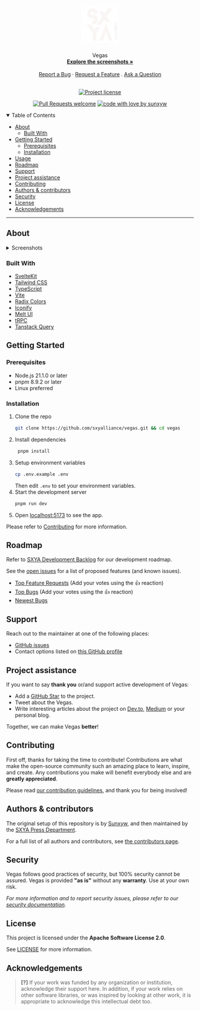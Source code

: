 <h1 align="center">
  <a href="https://github.com/sxyalliance/vegas">
    <img src="src/lib/assets/logo-dark.png" alt="Logo" width="100" height="100">
  </a>
</h1>

<div align="center">
  Vegas
  <br />
  <a href="#about"><strong>Explore the screenshots »</strong></a>
  <br />
  <br />
  <a href="https://github.com/sxyalliance/vegas/issues/new?assignees=&labels=bug&template=01_BUG_REPORT.md&title=bug%3A+">Report a Bug</a>
  ·
  <a href="https://github.com/sxyalliance/vegas/issues/new?assignees=&labels=enhancement&template=02_FEATURE_REQUEST.md&title=feat%3A+">Request a Feature</a>
  .
  <a href="https://github.com/sxyalliance/vegas/issues/new?assignees=&labels=question&template=04_SUPPORT_QUESTION.md&title=support%3A+">Ask a Question</a>
</div>

<div align="center">
<br />

[![Project license](https://img.shields.io/github/license/sxyalliance/vegas.svg?style=flat-square)](LICENSE)

[![Pull Requests welcome](https://img.shields.io/badge/PRs-welcome-ff69b4.svg?style=flat-square)](https://github.com/sxyalliance/vegas/issues?q=is%3Aissue+is%3Aopen+label%3A%22help+wanted%22)
[![code with love by sunxyw](https://img.shields.io/badge/%3C%2F%3E%20with%20%E2%99%A5%20by-sunxyw-ff1414.svg?style=flat-square)](https://github.com/sunxyw)

</div>

<details open="open">
<summary>Table of Contents</summary>

- [About](#about)
  - [Built With](#built-with)
- [Getting Started](#getting-started)
  - [Prerequisites](#prerequisites)
  - [Installation](#installation)
- [Usage](#usage)
- [Roadmap](#roadmap)
- [Support](#support)
- [Project assistance](#project-assistance)
- [Contributing](#contributing)
- [Authors & contributors](#authors--contributors)
- [Security](#security)
- [License](#license)
- [Acknowledgements](#acknowledgements)

</details>

---

## About

<details>
<summary>Screenshots</summary>
<br>

> **[?]**
> Please provide your screenshots here.

|                               Home Page                               |                               Login Page                               |
| :-------------------------------------------------------------------: | :--------------------------------------------------------------------: |
| <img src="docs/images/screenshot.png" title="Home Page" width="100%"> | <img src="docs/images/screenshot.png" title="Login Page" width="100%"> |

</details>

### Built With

- [SvelteKit](https://kit.svelte.dev)
- [Tailwind CSS](https://tailwindcss.com)
- [TypeScript](https://www.typescriptlang.org)
- [Vite](https://vitejs.dev)
- [Radix Colors](https://www.radix-ui.com/colors)
- [Iconify](https://iconify.design)
- [Melt UI](https://www.melt-ui.com)
- [tRPC](https://trpc.io)
- [Tanstack Query](https://tanstack.com/query)

## Getting Started

### Prerequisites

- Node.js 21.1.0 or later
- pnpm 8.9.2 or later
- Linux preferred

### Installation

1. Clone the repo
   ```sh
   git clone https://github.com/sxyalliance/vegas.git && cd vegas
   ```
2. Install dependencies
   ```sh
    pnpm install
   ```
3. Setup environment variables
   ```sh
   cp .env.example .env
   ```
   Then edit `.env` to set your environment variables.
4. Start the development server
   ```sh
   pnpm run dev
   ```
5. Open [localhost:5173](http://localhost:5173) to see the app.

Please refer to [Contributing](#contributing) for more information.

## Roadmap

Refer to [SXYA Development Backlog](https://github.com/orgs/sxyalliance/projects/3) for our development roadmap.

See the [open issues](https://github.com/sxyalliance/vegas/issues) for a list of proposed features (and known issues).

- [Top Feature Requests](https://github.com/sxyalliance/vegas/issues?q=label%3Aenhancement+is%3Aopen+sort%3Areactions-%2B1-desc) (Add your votes using the 👍 reaction)
- [Top Bugs](https://github.com/sxyalliance/vegas/issues?q=is%3Aissue+is%3Aopen+label%3Abug+sort%3Areactions-%2B1-desc) (Add your votes using the 👍 reaction)
- [Newest Bugs](https://github.com/sxyalliance/vegas/issues?q=is%3Aopen+is%3Aissue+label%3Abug)

## Support

Reach out to the maintainer at one of the following places:

- [GitHub issues](https://github.com/sxyalliance/vegas/issues/new?assignees=&labels=question&template=04_SUPPORT_QUESTION.md&title=support%3A+)
- Contact options listed on [this GitHub profile](https://github.com/sunxyw)

## Project assistance

If you want to say **thank you** or/and support active development of Vegas:

- Add a [GitHub Star](https://github.com/sxyalliance/vegas) to the project.
- Tweet about the Vegas.
- Write interesting articles about the project on [Dev.to](https://dev.to/), [Medium](https://medium.com/) or your personal blog.

Together, we can make Vegas **better**!

## Contributing

First off, thanks for taking the time to contribute! Contributions are what make the open-source community such an amazing place to learn, inspire, and create. Any contributions you make will benefit everybody else and are **greatly appreciated**.

Please read [our contribution guidelines](docs/CONTRIBUTING.md), and thank you for being involved!

## Authors & contributors

The original setup of this repository is by [Sunxyw](https://github.com/sunxyw), and then maintained by the [SXYA Press Department](https://github.com/sxyalliance).

For a full list of all authors and contributors, see [the contributors page](https://github.com/sxyalliance/vegas/contributors).

## Security

Vegas follows good practices of security, but 100% security cannot be assured.
Vegas is provided **"as is"** without any **warranty**. Use at your own risk.

_For more information and to report security issues, please refer to our [security documentation](docs/SECURITY.md)._

## License

This project is licensed under the **Apache Software License 2.0**.

See [LICENSE](LICENSE) for more information.

## Acknowledgements

> **[?]**
> If your work was funded by any organization or institution, acknowledge their support here.
> In addition, if your work relies on other software libraries, or was inspired by looking at other work, it is appropriate to acknowledge this intellectual debt too.
